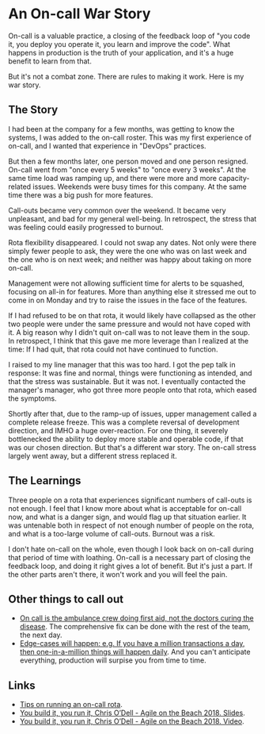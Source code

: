 # An On-call War Story

On-call is a valuable practice, a closing of the feedback loop of "you code it, you deploy you operate it, you learn and improve the code".
What happens in production is the truth of your application, and it's a huge benefit to learn from that.

But it's not a combat zone. There are rules to making it work. Here is my war story.

## The Story

I had been at the company for a few months, was getting to know the systems, I was added to the on-call roster. 
This was my first experience of on-call, and I wanted that experience in "DevOps" practices.

But then a few months later, one person moved and one person resigned. On-call went from "once every 5 weeks" to "once every 3 weeks".
At the same time load was ramping up, and there were more and more capacity-related issues. Weekends were busy times for this company. At the same time there was a big push for more features.

Call-outs became very common over the weekend.  It became very unpleasant, and bad for my general well-being. In retrospect, the  stress that was feeling could easily progressed to burnout.

Rota flexibility disappeared. I could not swap any dates.
Not only were there simply fewer people to ask, they were the one who was on last week and the one who is on next week; and neither was happy about taking on more on-call.

Management were not allowing sufficient time for alerts to be squashed, focusing on all-in for features. More than anything else it stressed me out to come in on Monday and try to raise the issues in the face of the features.

If I had refused to be on that rota, it would likely have collapsed as the other two people were under the same pressure and would not have coped with it.
A big reason why I didn't quit on-call was to not leave them in the soup. In retrospect, I think that this gave me more leverage than I realized at the time: If I had quit, that rota could not have continued to function.

I raised to my line manager that this was too hard. I got the pep talk in response: It was fine and normal, things were functioning as intended, and that the stress was sustainable. But it was not. I eventually contacted the manager's manager, who got three more people onto that rota, which eased the symptoms.

Shortly after that, due to the ramp-up of issues, upper management called a complete release freeze. This was a complete reversal of development direction, and IMHO a huge over-reaction.
For one thing, it severely bottlenecked the ability to deploy more stable and operable code, if that was our chosen direction.
But that's a different war story. The on-call stress largely went away, but a different stress replaced it.

## The Learnings

Three people on a rota that experiences significant numbers of call-outs is not enough. I feel that I know more about what is acceptable for on-call now, and what is a danger sign, and would flag up that situation earlier.
It was untenable both in respect of not enough number of people on the rota, and what is a too-large volume of call-outs. Burnout was a risk.

I don't hate on-call on the whole, even though I look back on on-call during that period of time with loathing.
On-call is a necessary part of closing the feedback loop, and doing it right gives a lot of benefit. But it's just a part.  If the other parts aren't there, it won't work and you will feel the pain.

## Other things to call out

* [On call is the ambulance crew doing first aid, not the doctors curing the disease](https://www.youtube.com/watch?v=7tTsxfsxw3Y&feature=youtu.be&t=733). The comprehensive fix can be done with the rest of the team, the next day.
* [Edge-cases will happen: e.g. If you have a million transactions a day, then one-in-a-million things will happen daily](https://www.youtube.com/watch?v=7tTsxfsxw3Y&feature=youtu.be&t=1997). And you can't anticipate everything, production will surpise you from time to time.

## Links

* [Tips on running an on-call rota](https://blog.hinterlands.org/2010/07/running-an-oncall-rota).
* [You build it, you run it, Chris O’Dell - Agile on the Beach 2018. Slides](https://speakerdeck.com/chrisann/you-build-it-you-run-it-1).
* [You build it, you run it, Chris O’Dell - Agile on the Beach 2018. Video](https://www.youtube.com/watch?v=7tTsxfsxw3Y).
